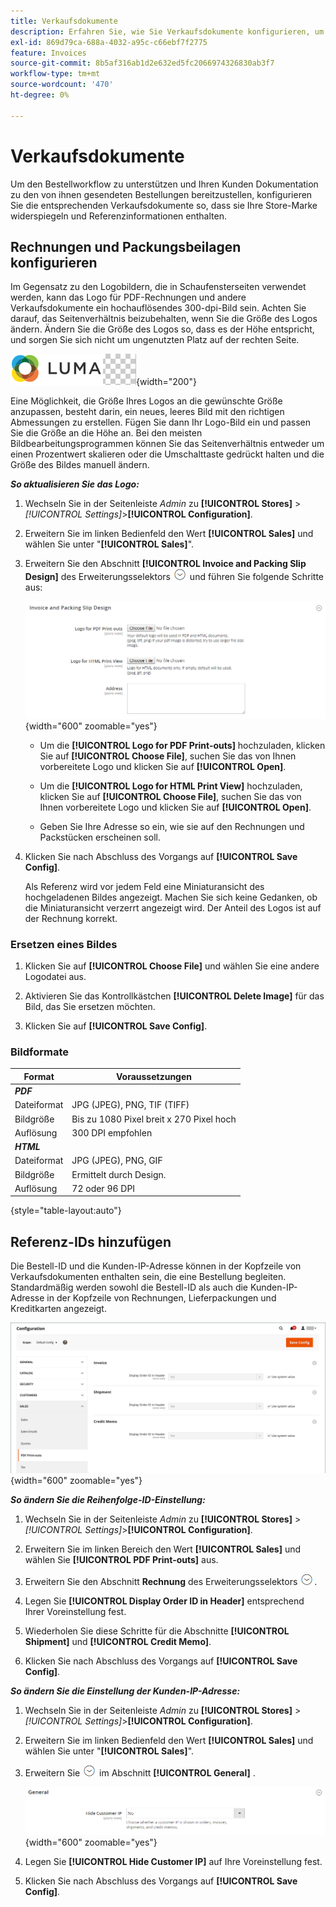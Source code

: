 ```yaml
---
title: Verkaufsdokumente
description: Erfahren Sie, wie Sie Verkaufsdokumente konfigurieren, um Kundenbestellungen und die Erfüllung Ihrer Commerce-Geschäfte zu unterstützen.
exl-id: 869d79ca-688a-4032-a95c-c66ebf7f2775
feature: Invoices
source-git-commit: 8b5af316ab1d2e632ed5fc2066974326830ab3f7
workflow-type: tm+mt
source-wordcount: '470'
ht-degree: 0%

---
```


# Verkaufsdokumente

Um den Bestellworkflow zu unterstützen und Ihren Kunden Dokumentation zu den von ihnen gesendeten Bestellungen bereitzustellen, konfigurieren Sie die entsprechenden Verkaufsdokumente so, dass sie Ihre Store-Marke widerspiegeln und Referenzinformationen enthalten.

## Rechnungen und Packungsbeilagen konfigurieren

Im Gegensatz zu den Logobildern, die in Schaufensterseiten verwendet werden, kann das Logo für PDF-Rechnungen und andere Verkaufsdokumente ein hochauflösendes 300-dpi-Bild sein. Achten Sie darauf, das Seitenverhältnis beizubehalten, wenn Sie die Größe des Logos ändern. Ändern Sie die Größe des Logos so, dass es der Höhe entspricht, und sorgen Sie sich nicht um ungenutzten Platz auf der rechten Seite.

![Beispiellogo](./assets/logo-pdf.png){width="200"}

Eine Möglichkeit, die Größe Ihres Logos an die gewünschte Größe anzupassen, besteht darin, ein neues, leeres Bild mit den richtigen Abmessungen zu erstellen. Fügen Sie dann Ihr Logo-Bild ein und passen Sie die Größe an die Höhe an. Bei den meisten Bildbearbeitungsprogrammen können Sie das Seitenverhältnis entweder um einen Prozentwert skalieren oder die Umschalttaste gedrückt halten und die Größe des Bildes manuell ändern.

**_So aktualisieren Sie das Logo:_**

1. Wechseln Sie in der Seitenleiste _Admin_ zu **[!UICONTROL Stores]** > _[!UICONTROL Settings]_>**[!UICONTROL Configuration]**.

1. Erweitern Sie im linken Bedienfeld den Wert **[!UICONTROL Sales]** und wählen Sie unter &quot;**[!UICONTROL Sales]**&quot;.

1. Erweitern Sie den Abschnitt **[!UICONTROL Invoice and Packing Slip Design]** des Erweiterungsselektors ![Erweiterung](../assets/icon-display-expand.png) und führen Sie folgende Schritte aus:

   ![Verkaufskonfiguration - Entwurf der Verkaufsrechnung und des Verpackungsformulars](../configuration-reference/sales/assets/sales-invoice-packing-slip-design.png){width="600" zoomable="yes"}

   - Um die **[!UICONTROL Logo for PDF Print-outs]** hochzuladen, klicken Sie auf **[!UICONTROL Choose File]**, suchen Sie das von Ihnen vorbereitete Logo und klicken Sie auf **[!UICONTROL Open]**.

   - Um die **[!UICONTROL Logo for HTML Print View]** hochzuladen, klicken Sie auf **[!UICONTROL Choose File]**, suchen Sie das von Ihnen vorbereitete Logo und klicken Sie auf **[!UICONTROL Open]**.

   - Geben Sie Ihre Adresse so ein, wie sie auf den Rechnungen und Packstücken erscheinen soll.

1. Klicken Sie nach Abschluss des Vorgangs auf **[!UICONTROL Save Config]**.

   Als Referenz wird vor jedem Feld eine Miniaturansicht des hochgeladenen Bildes angezeigt. Machen Sie sich keine Gedanken, ob die Miniaturansicht verzerrt angezeigt wird. Der Anteil des Logos ist auf der Rechnung korrekt.

### Ersetzen eines Bildes

1. Klicken Sie auf **[!UICONTROL Choose File]** und wählen Sie eine andere Logodatei aus.

1. Aktivieren Sie das Kontrollkästchen **[!UICONTROL Delete Image]** für das Bild, das Sie ersetzen möchten.

1. Klicken Sie auf **[!UICONTROL Save Config]**.

### Bildformate

| Format | Voraussetzungen |
|--- |------------------------------------------|
| **_PDF_** |  |
| Dateiformat | JPG (JPEG), PNG, TIF (TIFF) |
| Bildgröße | Bis zu 1080 Pixel breit x 270 Pixel hoch |
| Auflösung | 300 DPI empfohlen |
| **_HTML_** |  |
| Dateiformat | JPG (JPEG), PNG, GIF |
| Bildgröße | Ermittelt durch Design. |
| Auflösung | 72 oder 96 DPI |

{style="table-layout:auto"}

## Referenz-IDs hinzufügen

Die Bestell-ID und die Kunden-IP-Adresse können in der Kopfzeile von Verkaufsdokumenten enthalten sein, die eine Bestellung begleiten. Standardmäßig werden sowohl die Bestell-ID als auch die Kunden-IP-Adresse in der Kopfzeile von Rechnungen, Lieferpackungen und Kreditkarten angezeigt.

![Verkaufskonfiguration - PDF print-outs](./assets/config-sales-pdf-print-outs.png){width="600" zoomable="yes"}

**_So ändern Sie die Reihenfolge-ID-Einstellung:_**

1. Wechseln Sie in der Seitenleiste _Admin_ zu **[!UICONTROL Stores]** > _[!UICONTROL Settings]_>**[!UICONTROL Configuration]**.

1. Erweitern Sie im linken Bereich den Wert **[!UICONTROL Sales]** und wählen Sie **[!UICONTROL PDF Print-outs]** aus.

1. Erweitern Sie den Abschnitt **Rechnung** des Erweiterungsselektors ![Erweiterung](../assets/icon-display-expand.png).

1. Legen Sie **[!UICONTROL Display Order ID in Header]** entsprechend Ihrer Voreinstellung fest.

1. Wiederholen Sie diese Schritte für die Abschnitte **[!UICONTROL Shipment]** und **[!UICONTROL Credit Memo]**.

1. Klicken Sie nach Abschluss des Vorgangs auf **[!UICONTROL Save Config]**.

**_So ändern Sie die Einstellung der Kunden-IP-Adresse:_**

1. Wechseln Sie in der Seitenleiste _Admin_ zu **[!UICONTROL Stores]** > _[!UICONTROL Settings]_>**[!UICONTROL Configuration]**.

1. Erweitern Sie im linken Bedienfeld den Wert **[!UICONTROL Sales]** und wählen Sie unter &quot;**[!UICONTROL Sales]**&quot;.

1. Erweitern Sie ![Erweiterungsauswahl](../assets/icon-display-expand.png) im Abschnitt **[!UICONTROL General]** .

   ![Verkaufskonfiguration - Allgemeine Verkaufseinstellungen](../configuration-reference/sales/assets/sales-general.png){width="600" zoomable="yes"}

1. Legen Sie **[!UICONTROL Hide Customer IP]** auf Ihre Voreinstellung fest.

1. Klicken Sie nach Abschluss des Vorgangs auf **[!UICONTROL Save Config]**.
